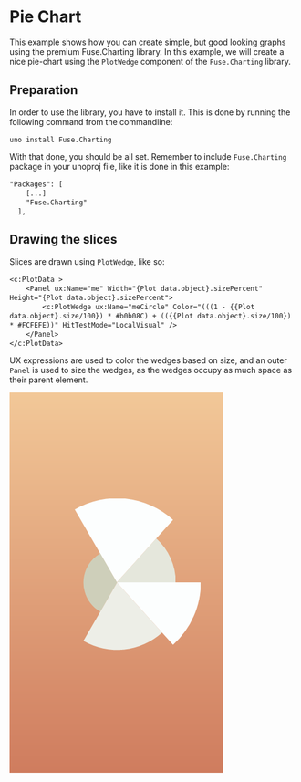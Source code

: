 # Pie Chart

This example shows how you can create simple, but good looking graphs using the premium Fuse.Charting library. In this example, we will create a nice pie-chart using the `PlotWedge` component of the `Fuse.Charting` library.

## Preparation

In order to use the library, you have to install it. This is done by running the following command from the commandline:

```
uno install Fuse.Charting
```

With that done, you should be all set. Remember to include `Fuse.Charting` package in your unoproj file, like it is done in this example:

```
"Packages": [
    [...]
    "Fuse.Charting"
  ],
```

## Drawing the slices

Slices are drawn using `PlotWedge`, like so:

	<c:PlotData >
		<Panel ux:Name="me" Width="{Plot data.object}.sizePercent" Height="{Plot data.object}.sizePercent">
			<c:PlotWedge ux:Name="meCircle" Color="(((1 - {{Plot data.object}.size/100}) * #b0b08C) + (({{Plot data.object}.size/100}) * #FCFEFE))" HitTestMode="LocalVisual" />
		</Panel>
	</c:PlotData>

UX expressions are used to color the wedges based on size, and an outer `Panel` is used to size the wedges, as the wedges occupy as much space as their parent element.

![pie-chart.png](pie-chart.png)